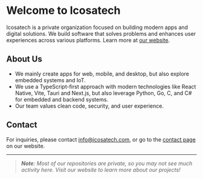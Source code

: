 # Welcome to Icosatech

Icosatech is a private organization focused on building modern apps and digital solutions. We build software that solves problems and enhances user experiences across various platforms. Learn more at [our website](https://icosatech.com).

## About Us

- We mainly create apps for web, mobile, and desktop, but also explore embedded systems and IoT.
- We use a TypeScript-first approach with modern technologies like React Native, Vite, Tauri and Next.js, but also leverage Python, Go, C, and C# for embedded and backend systems.
- Our team values clean code, security, and user experience.

## Contact

For inquiries, please contact info@icosatech.com, or go to the [contact page](https://icosatech.com/contact) on our website.

---

> _**Note**: Most of our repositories are private, so you may not see much activity here. Visit our website to learn more about our projects!_
